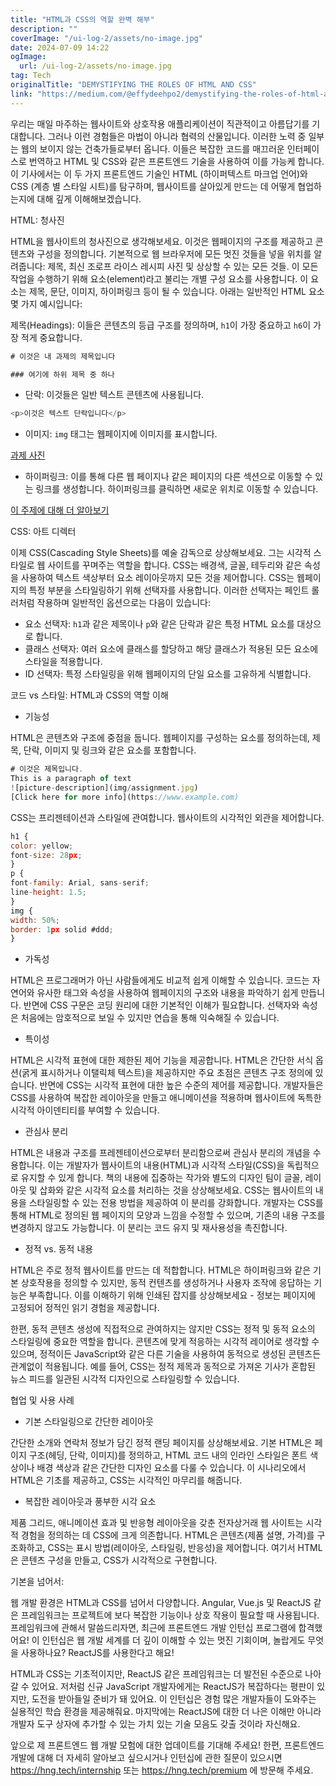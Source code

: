 ```yaml
---
title: "HTML과 CSS의 역할 완벽 해부"
description: ""
coverImage: "/ui-log-2/assets/no-image.jpg"
date: 2024-07-09 14:22
ogImage: 
  url: /ui-log-2/assets/no-image.jpg
tag: Tech
originalTitle: "DEMYSTIFYING THE ROLES OF HTML AND CSS"
link: "https://medium.com/@effydeehpo2/demystifying-the-roles-of-html-and-css-9f8ddc236e68"
---
```



우리는 매일 마주하는 웹사이트와 상호작용 애플리케이션이 직관적이고 아름답기를 기대합니다. 그러나 이런 경험들은 마법이 아니라 협력의 산물입니다. 이러한 노력 중 일부는 웹의 보이지 않는 건축가들로부터 옵니다. 이들은 복잡한 코드를 매끄러운 인터페이스로 번역하고 HTML 및 CSS와 같은 프론트엔드 기술을 사용하여 이를 가능케 합니다. 이 기사에서는 이 두 가지 프론트엔드 기술인 HTML (하이퍼텍스트 마크업 언어)와 CSS (계층 별 스타일 시트)를 탐구하며, 웹사이트를 살아있게 만드는 데 어떻게 협업하는지에 대해 깊게 이해해보겠습니다.

HTML: 청사진

HTML을 웹사이트의 청사진으로 생각해보세요. 이것은 웹페이지의 구조를 제공하고 콘텐츠와 구성을 정의합니다. 기본적으로 웹 브라우저에 모든 멋진 것들을 넣을 위치를 알려줍니다: 제목, 최신 조로프 라이스 레시피 사진 및 상상할 수 있는 모든 것들. 이 모든 작업을 수행하기 위해 요소(element)라고 불리는 개별 구성 요소를 사용합니다. 이 요소는 제목, 문단, 이미지, 하이퍼링크 등이 될 수 있습니다. 아래는 일반적인 HTML 요소 몇 가지 예시입니다:

제목(Headings): 이들은 콘텐츠의 등급 구조를 정의하며, `h1`이 가장 중요하고 `h6`이 가장 적게 중요합니다.

<!-- ui-log 수평형 -->
<ins class="adsbygoogle"
  style="display:block"
  data-ad-client="ca-pub-4877378276818686"
  data-ad-slot="9743150776"
  data-ad-format="auto"
  data-full-width-responsive="true"></ins>
  <script>
  (adsbygoogle = window.adsbygoogle || []).push({});
  </script>

```js
# 이것은 내 과제의 제목입니다

### 여기에 하위 제목 중 하나

```

- 단락: 이것들은 일반 텍스트 콘텐츠에 사용됩니다.

```js
<p>이것은 텍스트 단락입니다</p>
```

- 이미지: `img` 태그는 웹페이지에 이미지를 표시합니다.

<!-- ui-log 수평형 -->
<ins class="adsbygoogle"
  style="display:block"
  data-ad-client="ca-pub-4877378276818686"
  data-ad-slot="9743150776"
  data-ad-format="auto"
  data-full-width-responsive="true"></ins>
  <script>
  (adsbygoogle = window.adsbygoogle || []).push({});
  </script>


[과제 사진](img/assignment.jpg)

- 하이퍼링크: 이를 통해 다른 웹 페이지나 같은 페이지의 다른 섹션으로 이동할 수 있는 링크를 생성합니다. 하이퍼링크를 클릭하면 새로운 위치로 이동할 수 있습니다.

[이 주제에 대해 더 알아보기](https://www.example.com)

CSS: 아트 디렉터


<!-- ui-log 수평형 -->
<ins class="adsbygoogle"
  style="display:block"
  data-ad-client="ca-pub-4877378276818686"
  data-ad-slot="9743150776"
  data-ad-format="auto"
  data-full-width-responsive="true"></ins>
  <script>
  (adsbygoogle = window.adsbygoogle || []).push({});
  </script>

이제 CSS(Cascading Style Sheets)를 예술 감독으로 상상해보세요. 그는 시각적 스타일로 웹 사이트를 꾸며주는 역할을 합니다. CSS는 배경색, 글꼴, 테두리와 같은 속성을 사용하여 텍스트 색상부터 요소 레이아웃까지 모든 것을 제어합니다. CSS는 웹페이지의 특정 부분을 스타일링하기 위해 선택자를 사용합니다. 이러한 선택자는 페인트 롤러처럼 작용하며 일반적인 옵션으로는 다음이 있습니다:

- 요소 선택자: `h1`과 같은 제목이나 `p`와 같은 단락과 같은 특정 HTML 요소를 대상으로 합니다.
- 클래스 선택자: 여러 요소에 클래스를 할당하고 해당 클래스가 적용된 모든 요소에 스타일을 적용합니다.
- ID 선택자: 특정 스타일링을 위해 웹페이지의 단일 요소를 고유하게 식별합니다.

코드 vs 스타일: HTML과 CSS의 역할 이해

- 기능성

<!-- ui-log 수평형 -->
<ins class="adsbygoogle"
  style="display:block"
  data-ad-client="ca-pub-4877378276818686"
  data-ad-slot="9743150776"
  data-ad-format="auto"
  data-full-width-responsive="true"></ins>
  <script>
  (adsbygoogle = window.adsbygoogle || []).push({});
  </script>

HTML은 콘텐츠와 구조에 중점을 둡니다. 웹페이지를 구성하는 요소를 정의하는데, 제목, 단락, 이미지 및 링크와 같은 요소를 포함합니다.

```js
# 이것은 제목입니다.
This is a paragraph of text
![picture-description](img/assignment.jpg)
[Click here for more info](https://www.example.com)
```

CSS는 프리젠테이션과 스타일에 관여합니다. 웹사이트의 시각적인 외관을 제어합니다.

```js
h1 {
color: yellow;
font-size: 28px;
}
p {
font-family: Arial, sans-serif;
line-height: 1.5;
}
img {
width: 50%;
border: 1px solid #ddd;
}
```

<!-- ui-log 수평형 -->
<ins class="adsbygoogle"
  style="display:block"
  data-ad-client="ca-pub-4877378276818686"
  data-ad-slot="9743150776"
  data-ad-format="auto"
  data-full-width-responsive="true"></ins>
  <script>
  (adsbygoogle = window.adsbygoogle || []).push({});
  </script>

- 가독성

HTML은 프로그래머가 아닌 사람들에게도 비교적 쉽게 이해할 수 있습니다. 코드는 자연어와 유사한 태그와 속성을 사용하여 웹페이지의 구조와 내용을 파악하기 쉽게 만듭니다. 반면에 CSS 구문은 코딩 원리에 대한 기본적인 이해가 필요합니다. 선택자와 속성은 처음에는 암호적으로 보일 수 있지만 연습을 통해 익숙해질 수 있습니다.

- 특이성

HTML은 시각적 표현에 대한 제한된 제어 기능을 제공합니다. HTML은 간단한 서식 옵션(굵게 표시하거나 이탤릭체 텍스트)을 제공하지만 주요 초점은 콘텐츠 구조 정의에 있습니다. 반면에 CSS는 시각적 표현에 대한 높은 수준의 제어를 제공합니다. 개발자들은 CSS를 사용하여 복잡한 레이아웃을 만들고 애니메이션을 적용하며 웹사이트에 독특한 시각적 아이덴티티를 부여할 수 있습니다.

<!-- ui-log 수평형 -->
<ins class="adsbygoogle"
  style="display:block"
  data-ad-client="ca-pub-4877378276818686"
  data-ad-slot="9743150776"
  data-ad-format="auto"
  data-full-width-responsive="true"></ins>
  <script>
  (adsbygoogle = window.adsbygoogle || []).push({});
  </script>

- 관심사 분리

HTML은 내용과 구조를 프레젠테이션으로부터 분리함으로써 관심사 분리의 개념을 수용합니다. 이는 개발자가 웹사이트의 내용(HTML)과 시각적 스타일(CSS)을 독립적으로 유지할 수 있게 합니다. 책의 내용에 집중하는 작가와 별도의 디자인 팀이 글꼴, 레이아웃 및 삽화와 같은 시각적 요소를 처리하는 것을 상상해보세요. CSS는 웹사이트의 내용을 스타일링할 수 있는 전용 방법을 제공하여 이 분리를 강화합니다. 개발자는 CSS를 통해 HTML로 정의된 웹 페이지의 모양과 느낌을 수정할 수 있으며, 기존의 내용 구조를 변경하지 않고도 가능합니다. 이 분리는 코드 유지 및 재사용성을 촉진합니다.

- 정적 vs. 동적 내용

HTML은 주로 정적 웹사이트를 만드는 데 적합합니다. HTML은 하이퍼링크와 같은 기본 상호작용을 정의할 수 있지만, 동적 컨텐츠를 생성하거나 사용자 조작에 응답하는 기능은 부족합니다. 이를 이해하기 위해 인쇄된 잡지를 상상해보세요 - 정보는 페이지에 고정되어 정적인 읽기 경험을 제공합니다.

<!-- ui-log 수평형 -->
<ins class="adsbygoogle"
  style="display:block"
  data-ad-client="ca-pub-4877378276818686"
  data-ad-slot="9743150776"
  data-ad-format="auto"
  data-full-width-responsive="true"></ins>
  <script>
  (adsbygoogle = window.adsbygoogle || []).push({});
  </script>

한편, 동적 콘텐츠 생성에 직접적으로 관여하지는 않지만 CSS는 정적 및 동적 요소의 스타일링에 중요한 역할을 합니다. 콘텐츠에 맞게 적응하는 시각적 레이어로 생각할 수 있으며, 정적이든 JavaScript와 같은 다른 기술을 사용하여 동적으로 생성된 콘텐츠든 관계없이 적용됩니다. 예를 들어, CSS는 정적 제목과 동적으로 가져온 기사가 혼합된 뉴스 피드를 일관된 시각적 디자인으로 스타일링할 수 있습니다.

협업 및 사용 사례

- 기본 스타일링으로 간단한 레이아웃

간단한 소개와 연락처 정보가 담긴 정적 랜딩 페이지를 상상해보세요. 기본 HTML은 페이지 구조(헤딩, 단락, 이미지)를 정의하고, HTML 코드 내의 인라인 스타일은 폰트 색상이나 배경 색상과 같은 간단한 디자인 요소를 다룰 수 있습니다. 이 시나리오에서 HTML은 기초를 제공하고, CSS는 시각적인 마무리를 해줍니다.

<!-- ui-log 수평형 -->
<ins class="adsbygoogle"
  style="display:block"
  data-ad-client="ca-pub-4877378276818686"
  data-ad-slot="9743150776"
  data-ad-format="auto"
  data-full-width-responsive="true"></ins>
  <script>
  (adsbygoogle = window.adsbygoogle || []).push({});
  </script>

- 복잡한 레이아웃과 풍부한 시각 요소

제품 그리드, 애니메이션 효과 및 반응형 레이아웃을 갖춘 전자상거래 웹 사이트는 시각적 경험을 정의하는 데 CSS에 크게 의존합니다. HTML은 콘텐츠(제품 설명, 가격)를 구조화하고, CSS는 표시 방법(레이아웃, 스타일링, 반응성)을 제어합니다. 여기서 HTML은 콘텐츠 구성을 만들고, CSS가 시각적으로 구현합니다.

기본을 넘어서:

웹 개발 환경은 HTML과 CSS를 넘어서 다양합니다. Angular, Vue.js 및 ReactJS 같은 프레임워크는 프로젝트에 보다 복잡한 기능이나 상호 작용이 필요할 때 사용됩니다. 프레임워크에 관해서 말씀드리자면, 최근에 프론트엔드 개발 인턴십 프로그램에 합격했어요! 이 인턴십은 웹 개발 세계를 더 깊이 이해할 수 있는 멋진 기회이며, 놀랍게도 무엇을 사용하나요? ReactJS를 사용한다고 해요!

<!-- ui-log 수평형 -->
<ins class="adsbygoogle"
  style="display:block"
  data-ad-client="ca-pub-4877378276818686"
  data-ad-slot="9743150776"
  data-ad-format="auto"
  data-full-width-responsive="true"></ins>
  <script>
  (adsbygoogle = window.adsbygoogle || []).push({});
  </script>

HTML과 CSS는 기초적이지만, ReactJS 같은 프레임워크는 더 발전된 수준으로 나아갈 수 있어요. 저처럼 신규 JavaScript 개발자에게는 ReactJS가 복잡하다는 평판이 있지만, 도전을 받아들일 준비가 돼 있어요. 이 인턴십은 경험 많은 개발자들이 도와주는 실용적인 학습 환경을 제공해줘요. 마지막에는 ReactJS에 대한 더 나은 이해만 아니라 개발자 도구 상자에 추가할 수 있는 가치 있는 기술 모음도 갖출 것이라 자신해요.

앞으로 제 프론트엔드 웹 개발 모험에 대한 업데이트를 기대해 주세요! 한편, 프론트엔드 개발에 대해 더 자세히 알아보고 싶으시거나 인턴십에 관한 질문이 있으시면 https://hng.tech/internship 또는 https://hng.tech/premium 에 방문해 주세요.